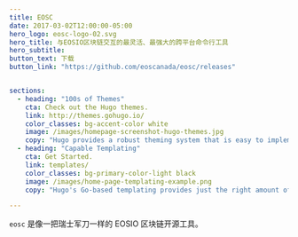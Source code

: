 ```yaml
---
title: EOSC
date: 2017-03-02T12:00:00-05:00
hero_logo: eosc-logo-02.svg
hero_title: 与EOSIO区块链交互的最灵活、最强大的跨平台命令行工具
hero_subtitle:
button_text: 下载
button_link: "https://github.com/eoscanada/eosc/releases"


sections:
  - heading: "100s of Themes"
    cta: Check out the Hugo themes.
    link: http://themes.gohugo.io/
    color_classes: bg-accent-color white
    image: /images/homepage-screenshot-hugo-themes.jpg
    copy: "Hugo provides a robust theming system that is easy to implement but capable of producing even the most complicated websites."
  - heading: "Capable Templating"
    cta: Get Started.
    link: templates/
    color_classes: bg-primary-color-light black
    image: /images/home-page-templating-example.png
    copy: "Hugo's Go-based templating provides just the right amount of logic to build anything from the simple to complex. If you prefer Jade/Pug-like syntax, you can also use Amber, Ace, or any combination of the three."

---
```


`eosc` 是像一把瑞士军刀一样的 EOSIO 区块链开源工具。
